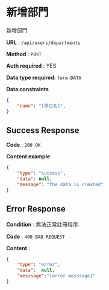 # 新增部門

新增部門

**URL** : `/api/users/departments`

**Method** : `POST`

**Auth required** : YES

**Data type required**: `form-DATA`

**Data constraints**

```json
{
    "name": "[單位名]",
}

```

## Success Response

**Code** : `200 OK`

**Content example**

```json
{
    "type": "success",
    "data": null,
    "message": "the data is created"
}
```

## Error Response

**Condition** : 無法正常註冊程序.

**Code** : `400 BAD REQUEST`

**Content** :

```json
{
    "type": "error",
    "data":  null,
    "messsage":"[error messsage]"
}
```